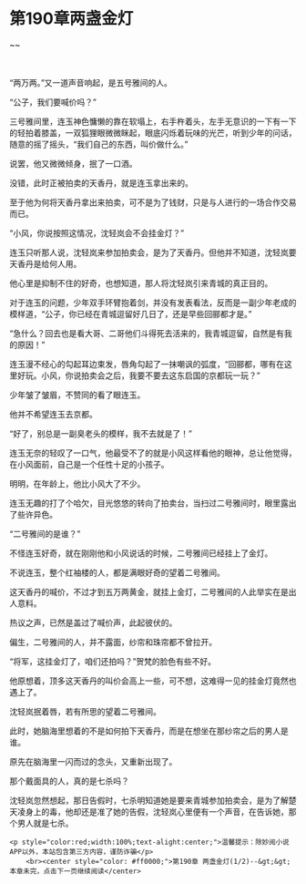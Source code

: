 # 第190章两盏金灯
~~
    	    <p name="pagetop" href="javascript:void(0);" onclick="return false" style="line-height: 35px;padding: 10px;color: #333;"> </p><p>“两万两。”又一道声音响起，是五号雅间的人。</p><p>“公子，我们要喊价吗？”</p><p>三号雅间里，连玉神色慵懒的靠在软塌上，右手杵着头，左手无意识的一下有一下的轻拍着膝盖，一双狐狸眼微微眯起，眼底闪烁着玩味的光芒，听到少年的问话，随意的摇了摇头，“我们自己的东西，叫价做什么。”</p><p>说罢，他又微微倾身，抿了一口酒。</p><p>没错，此时正被拍卖的天香丹，就是连玉拿出来的。</p><p>至于他为何将天香丹拿出来拍卖，可不是为了钱财，只是与人进行的一场合作交易而已。</p><p>“小风，你说按照这情况，沈轻岚会不会挂金灯？”</p><p>连玉只听那人说，沈轻岚来参加拍卖会，是为了天香丹。但他并不知道，沈轻岚要天香丹是给何人用。</p><p>他心里是抑制不住的好奇，也想知道，那人将沈轻岚引来青城的真正目的。</p><p>对于连玉的问题，少年双手环臂抱着剑，并没有发表看法，反而是一副少年老成的模样道，“公子，你已经在青城逗留好几日了，还是早些回郦都才是。”</p><p>“急什么？回去也是看大哥、二哥他们斗得死去活来的，我青城逗留，自然是有我的原因！”</p><p>连玉漫不经心的勾起耳边束发，唇角勾起了一抹嘲讽的弧度，“回郦都，哪有在这里好玩。小风，你说拍卖会之后，我要不要去这东启国的京都玩一玩？”</p><p>少年皱了皱眉，不赞同的看了眼连玉。</p><p>他并不希望连玉去京都。</p><p>“好了，别总是一副臭老头的模样，我不去就是了！”</p><p>连玉无奈的轻叹了一口气，他最受不了的就是小风这样看他的眼神，总让他觉得，在小风面前，自己是一个任性十足的小孩子。</p><p>明明，在年龄上，他比小风大了不少。</p><p>连玉无趣的打了个哈欠，目光悠悠的转向了拍卖台，当扫过二号雅间时，眼里露出了些许异色。</p><p>“二号雅间的是谁？”</p><p>不怪连玉好奇，就在刚刚他和小风说话的时候，二号雅间已经挂上了金灯。</p><p>不说连玉，整个红袖楼的人，都是满眼好奇的望着二号雅间。</p><p>这天香丹的喊价，不过才到五万两黄金，就挂上金灯，二号雅间的人此举实在是出人意料。</p><p>热议之声，已然是盖过了喊价声，此起彼伏的。</p><p>偏生，二号雅间的人，并不露面，纱帘和珠帘都不曾拉开。</p><p>“将军，这挂金灯了，咱们还拍吗？”贺梵的脸色有些不好。</p><p>他原想着，顶多这天香丹的叫价会高上一些，可不想，这难得一见的挂金灯竟然也遇上了。</p><p>沈轻岚抿着唇，若有所思的望着二号雅间。</p><p>此时，她脑海里想着的不是如何拍下天香丹，而是在想坐在那纱帘之后的男人是谁。</p><p>原先在脑海里一闪而过的念头，又重新出现了。</p><p>那个戴面具的人，真的是七杀吗？</p><p>沈轻岚忽然想起，那日告假时，七杀明知道她是要来青城参加拍卖会，是为了解楚天凌身上的毒，他却还是准了她的告假，沈轻岚心里便有一个声音，在告诉她，那个男人就是七杀。</p>
    	
   	<p style="color:red;width:100%;text-alight:center;">温馨提示：除妙阅小说APP以外，本站包含第三方内容，谨防诈骗</p>
    	<br><center style="color: #ff0000;">第190章 两盏金灯(1/2)--&gt;&gt;本章未完，点击下一页继续阅读</center>
    	